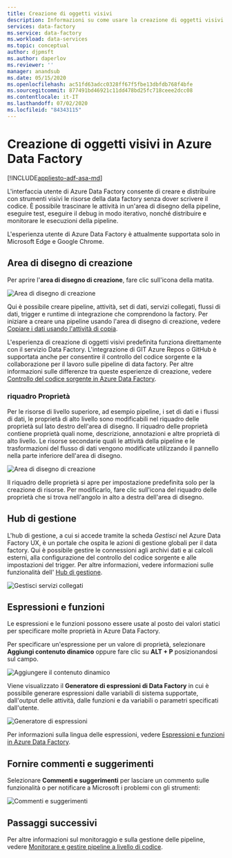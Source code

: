 ```yaml
---
title: Creazione di oggetti visivi
description: Informazioni su come usare la creazione di oggetti visivi in Azure Data Factory
services: data-factory
ms.service: data-factory
ms.workload: data-services
ms.topic: conceptual
author: djpmsft
ms.author: daperlov
ms.reviewer: ''
manager: anandsub
ms.date: 05/15/2020
ms.openlocfilehash: ac51fd63adcc0328ff67f5fbe13dbfdb768f4bfe
ms.sourcegitcommit: 877491bd46921c11dd478bd25fc718ceee2dcc08
ms.contentlocale: it-IT
ms.lasthandoff: 07/02/2020
ms.locfileid: "84343115"
---
```

# <a name="visual-authoring-in-azure-data-factory"></a>Creazione di oggetti visivi in Azure Data Factory

[!INCLUDE[appliesto-adf-asa-md](includes/appliesto-adf-asa-md.md)]

L'interfaccia utente di Azure Data Factory consente di creare e distribuire con strumenti visivi le risorse della data factory senza dover scrivere il codice. È possibile trascinare le attività in un'area di disegno della pipeline, eseguire test, eseguire il debug in modo iterativo, nonché distribuire e monitorare le esecuzioni della pipeline.

L'esperienza utente di Azure Data Factory è attualmente supportata solo in Microsoft Edge e Google Chrome.

## <a name="authoring-canvas"></a>Area di disegno di creazione

Per aprire l'**area di disegno di creazione**, fare clic sull'icona della matita. 

![Area di disegno di creazione](media/author-visually/authoring-canvas.png)

Qui è possibile creare pipeline, attività, set di dati, servizi collegati, flussi di dati, trigger e runtime di integrazione che comprendono la factory. Per iniziare a creare una pipeline usando l'area di disegno di creazione, vedere [Copiare i dati usando l'attività di copia](tutorial-copy-data-portal.md). 

L'esperienza di creazione di oggetti visivi predefinita funziona direttamente con il servizio Data Factory. L'integrazione di GIT Azure Repos o GitHub è supportata anche per consentire il controllo del codice sorgente e la collaborazione per il lavoro sulle pipeline di data factory. Per altre informazioni sulle differenze tra queste esperienze di creazione, vedere [Controllo del codice sorgente in Azure Data Factory](source-control.md).

### <a name="properties-pane"></a>riquadro Proprietà

Per le risorse di livello superiore, ad esempio pipeline, i set di dati e i flussi di dati, le proprietà di alto livello sono modificabili nel riquadro delle proprietà sul lato destro dell'area di disegno. Il riquadro delle proprietà contiene proprietà quali nome, descrizione, annotazioni e altre proprietà di alto livello. Le risorse secondarie quali le attività della pipeline e le trasformazioni del flusso di dati vengono modificate utilizzando il pannello nella parte inferiore dell'area di disegno. 

![Area di disegno di creazione](media/author-visually/properties-pane.png)

Il riquadro delle proprietà si apre per impostazione predefinita solo per la creazione di risorse. Per modificarlo, fare clic sull'icona del riquadro delle proprietà che si trova nell'angolo in alto a destra dell'area di disegno.

## <a name="management-hub"></a>Hub di gestione

L'hub di gestione, a cui si accede tramite la scheda *Gestisci* nel Azure Data Factory UX, è un portale che ospita le azioni di gestione globali per il data factory. Qui è possibile gestire le connessioni agli archivi dati e ai calcoli esterni, alla configurazione del controllo del codice sorgente e alle impostazioni del trigger. Per altre informazioni, vedere informazioni sulle funzionalità dell' [Hub di gestione](author-management-hub.md).

![Gestisci servizi collegati](media/author-management-hub/management-hub-linked-services.png)

## <a name="expressions-and-functions"></a>Espressioni e funzioni

Le espressioni e le funzioni possono essere usate al posto dei valori statici per specificare molte proprietà in Azure Data Factory.

Per specificare un'espressione per un valore di proprietà, selezionare **Aggiungi contenuto dinamico** oppure fare clic su **ALT + P** posizionandosi sul campo.

![Aggiungere il contenuto dinamico](media/author-visually/dynamic-content-1.png)

Viene visualizzato il **Generatore di espressioni di Data Factory** in cui è possibile generare espressioni dalle variabili di sistema supportate, dall'output delle attività, dalle funzioni e da variabili o parametri specificati dall'utente. 

![Generatore di espressioni](media/author-visually/dynamic-content-2.png)

Per informazioni sulla lingua delle espressioni, vedere [Espressioni e funzioni in Azure Data Factory](control-flow-expression-language-functions.md).

## <a name="provide-feedback"></a>Fornire commenti e suggerimenti

Selezionare **Commenti e suggerimenti** per lasciare un commento sulle funzionalità o per notificare a Microsoft i problemi con gli strumenti:

![Commenti e suggerimenti](media/author-visually/provide-feedback.png)

## <a name="next-steps"></a>Passaggi successivi

Per altre informazioni sul monitoraggio e sulla gestione delle pipeline, vedere [Monitorare e gestire pipeline a livello di codice](monitor-programmatically.md).
